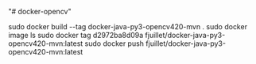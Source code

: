 "# docker-opencv" 

sudo docker build --tag docker-java-py3-opencv420-mvn .
sudo docker image ls
sudo docker tag d2972ba8d09a fjuillet/docker-java-py3-opencv420-mvn:latest
sudo  docker push fjuillet/docker-java-py3-opencv420-mvn:latest